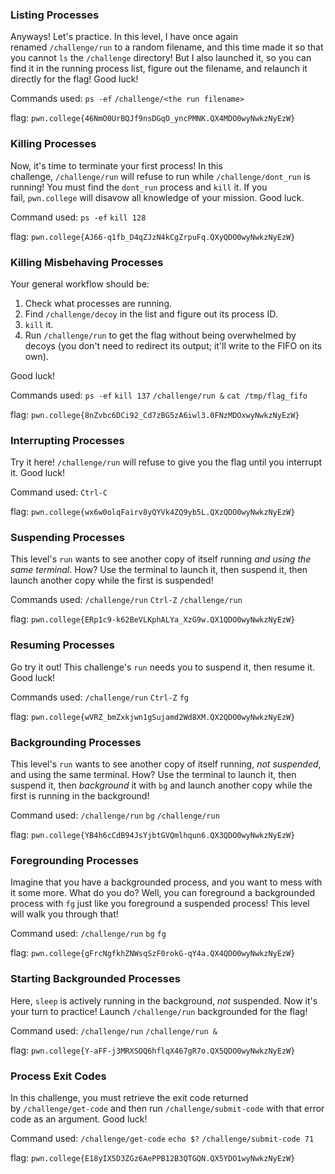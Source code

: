 
### Listing Processes 

Anyways! Let's practice. In this level, I have once again renamed `/challenge/run` to a random filename, and this time made it so that you cannot `ls` the `/challenge` directory! But I also launched it, so you can find it in the running process list, figure out the filename, and relaunch it directly for the flag! Good luck!

Commands used: 
`ps -ef`
`/challenge/<the run filename>`

flag: `pwn.college{46NmO0UrBQJf9nsDGqO_yncPMNK.QX4MDO0wyNwkzNyEzW}`

### Killing Processes 

Now, it's time to terminate your first process! In this challenge, `/challenge/run` will refuse to run while `/challenge/dont_run` is running! You must find the `dont_run` process and `kill` it. If you fail, `pwn.college` will disavow all knowledge of your mission. Good luck.

Command used: 
`ps -ef`
`kill 128`

flag: `pwn.college{AJ66-q1fb_D4qZJzN4kCgZrpuFq.QXyQDO0wyNwkzNyEzW}`

### Killing Misbehaving Processes

Your general workflow should be:

1. Check what processes are running.
2. Find `/challenge/decoy` in the list and figure out its process ID.
3. `kill` it.
4. Run `/challenge/run` to get the flag without being overwhelmed by decoys (you don't need to redirect its output; it'll write to the FIFO on its own).

Good luck!

Commands used:
`ps -ef`
`kill 137`
`/challenge/run &`
`cat /tmp/flag_fifo`

flag: `pwn.college{8nZvbc6DCi92_Cd7zBG5zA6iwl3.0FNzMDOxwyNwkzNyEzW}`


### Interrupting Processes 

Try it here! `/challenge/run` will refuse to give you the flag until you interrupt it. Good luck!

Command used: `Ctrl-C`

flag: `pwn.college{wx6w0olqFairv8yQYVk4ZQ9yb5L.QXzQDO0wyNwkzNyEzW}`

### Suspending Processes

This level's `run` wants to see another copy of itself running _and using the same terminal_. How? Use the terminal to launch it, then suspend it, then launch another copy while the first is suspended!

Commands used: 
`/challenge/run`
`Ctrl-Z`
`/challenge/run`


flag: `pwn.college{ERp1c9-k62BeVLKphALYa_XzG9w.QX1QDO0wyNwkzNyEzW}`

### Resuming Processes

Go try it out! This challenge's `run` needs you to suspend it, then resume it. Good luck!

Commands used: `/challenge/run`
`Ctrl-Z`
`fg`

flag: `pwn.college{wVRZ_bmZxkjwn1gSujamd2Wd8XM.QX2QDO0wyNwkzNyEzW}`

### Backgrounding Processes 

This level's `run` wants to see another copy of itself running, _not suspended_, and using the same terminal. How? Use the terminal to launch it, then suspend it, then _background_ it with `bg` and launch another copy while the first is running in the background!


Command used: 
`/challenge/run`
`bg`
`/challenge/run`

flag: `pwn.college{YB4h6cCdB94JsYjbtGVQmlhqun6.QX3QDO0wyNwkzNyEzW}`


### Foregrounding Processes

Imagine that you have a backgrounded process, and you want to mess with it some more. What do you do? Well, you can foreground a backgrounded process with `fg` just like you foreground a suspended process! This level will walk you through that!

Command used: 
`/challenge/run`
`bg`
`fg`

flag: `pwn.college{gFrcNgfkhZNWsqSzF0rokG-qY4a.QX4QDO0wyNwkzNyEzW}`


### Starting Backgrounded Processes

Here, `sleep` is actively running in the background, _not_ suspended. Now it's your turn to practice! Launch `/challenge/run` backgrounded for the flag!


Command used: 
`/challenge/run`
`/challenge/run &`

flag: `pwn.college{Y-aFF-j3MRXSOQ6hflqX467gR7o.QX5QDO0wyNwkzNyEzW}`

### Process Exit Codes 

In this challenge, you must retrieve the exit code returned by `/challenge/get-code` and then run `/challenge/submit-code` with that error code as an argument. Good luck!

Command used: 
`/challenge/get-code`
`echo $?`
`/challenge/submit-code 71`

flag: `pwn.college{E18yIX5D3ZGz6AePPB12B3QTGQN.QX5YDO1wyNwkzNyEzW}`
